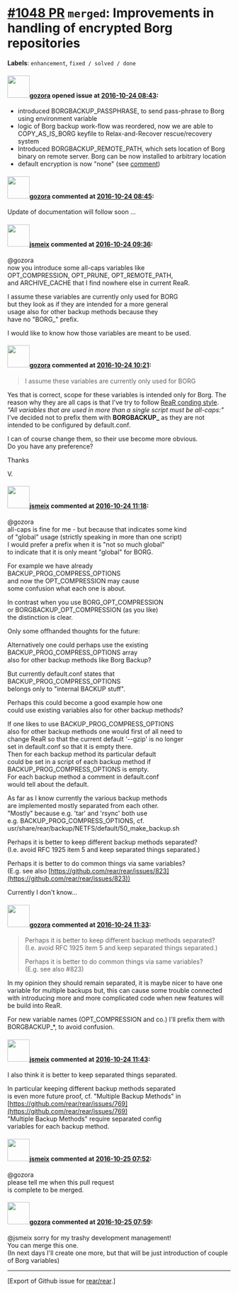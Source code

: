 [\#1048 PR](https://github.com/rear/rear/pull/1048) `merged`: Improvements in handling of encrypted Borg repositories
=====================================================================================================================

**Labels**: `enhancement`, `fixed / solved / done`

#### <img src="https://avatars.githubusercontent.com/u/12116358?u=1c5ba9dcee5ca3082f03029a7fbe647efd30eb49&v=4" width="50">[gozora](https://github.com/gozora) opened issue at [2016-10-24 08:43](https://github.com/rear/rear/pull/1048):

-   introduced BORGBACKUP\_PASSPHRASE, to send pass-phrase to Borg using
    environment variable
-   logic of Borg backup work-flow was reordered, now we are able to
    COPY\_AS\_IS\_BORG keyfile to Relax-and-Recover rescue/recovery
    system
-   Introduced BORGBACKUP\_REMOTE\_PATH, which sets location of Borg
    binary on remote server. Borg can be now installed to arbitrary
    location
-   default encryption is now "none" (see
    [comment](https://github.com/rear/rear/pull/1045#issuecomment-255212839))

#### <img src="https://avatars.githubusercontent.com/u/12116358?u=1c5ba9dcee5ca3082f03029a7fbe647efd30eb49&v=4" width="50">[gozora](https://github.com/gozora) commented at [2016-10-24 08:45](https://github.com/rear/rear/pull/1048#issuecomment-255682360):

Update of documentation will follow soon ...

#### <img src="https://avatars.githubusercontent.com/u/1788608?u=925fc54e2ce01551392622446ece427f51e2f0ce&v=4" width="50">[jsmeix](https://github.com/jsmeix) commented at [2016-10-24 09:36](https://github.com/rear/rear/pull/1048#issuecomment-255693441):

@gozora  
now you introduce some all-caps variables like  
OPT\_COMPRESSION, OPT\_PRUNE, OPT\_REMOTE\_PATH,  
and ARCHIVE\_CACHE that I find nowhere else in current ReaR.

I assume these variables are currently only used for BORG  
but they look as if they are intended for a more general  
usage also for other backup methods because they  
have no "BORG\_" prefix.

I would like to know how those variables are meant to be used.

#### <img src="https://avatars.githubusercontent.com/u/12116358?u=1c5ba9dcee5ca3082f03029a7fbe647efd30eb49&v=4" width="50">[gozora](https://github.com/gozora) commented at [2016-10-24 10:21](https://github.com/rear/rear/pull/1048#issuecomment-255703173):

> I assume these variables are currently only used for BORG

Yes that is correct, scope for these variables is intended only for
Borg. The reason why they are all caps is that I've try to follow [ReaR
conding
style](https://github.com/rear/rear/wiki/Coding-Style#variables).  
*"All variables that are used in more than a single script must be
all-caps:"*  
I've decided not to prefix them with **BORGBACKUP\_** as they are not
intended to be configured by default.conf.

I can of course change them, so their use become more obvious.  
Do you have any preference?

Thanks

V.

#### <img src="https://avatars.githubusercontent.com/u/1788608?u=925fc54e2ce01551392622446ece427f51e2f0ce&v=4" width="50">[jsmeix](https://github.com/jsmeix) commented at [2016-10-24 11:18](https://github.com/rear/rear/pull/1048#issuecomment-255713645):

@gozora  
all-caps is fine for me - but because that indicates some kind  
of "global" usage (strictly speaking in more than one script)  
I would prefer a prefix when it is "not so much global"  
to indicate that it is only meant "global" for BORG.

For example we have already  
BACKUP\_PROG\_COMPRESS\_OPTIONS  
and now the OPT\_COMPRESSION may cause  
some confusion what each one is about.

In contrast when you use BORG\_OPT\_COMPRESSION  
or BORGBACKUP\_OPT\_COMPRESSION (as you like)  
the distinction is clear.

Only some offhanded thoughts for the future:

Alternatively one could perhaps use the existing  
BACKUP\_PROG\_COMPRESS\_OPTIONS array  
also for other backup methods like Borg Backup?

But currently default.conf states that  
BACKUP\_PROG\_COMPRESS\_OPTIONS  
belongs only to "internal BACKUP stuff".

Perhaps this could become a good example how one  
could use existing variables also for other backup methods?

If one likes to use BACKUP\_PROG\_COMPRESS\_OPTIONS  
also for other backup methods one would first of all need to  
change ReaR so that the current default '--gzip' is no longer  
set in default.conf so that it is empty there.  
Then for each backup method its particular default  
could be set in a script of each backup method if
BACKUP\_PROG\_COMPRESS\_OPTIONS is empty.  
For each backup method a comment in default.conf  
would tell about the default.

As far as I know currently the various backup methods  
are implemented mostly separated from each other.  
"Mostly" because e.g. 'tar' and 'rsync' both use  
e.g. BACKUP\_PROG\_COMPRESS\_OPTIONS, cf.  
usr/share/rear/backup/NETFS/default/50\_make\_backup.sh

Perhaps it is better to keep different backup methods separated?  
(I.e. avoid RFC 1925 item 5 and keep separated things separated.)

Perhaps it is better to do common things via same variables?  
(E.g. see also
[https://github.com/rear/rear/issues/823](https://github.com/rear/rear/issues/823))

Currently I don't know...

#### <img src="https://avatars.githubusercontent.com/u/12116358?u=1c5ba9dcee5ca3082f03029a7fbe647efd30eb49&v=4" width="50">[gozora](https://github.com/gozora) commented at [2016-10-24 11:33](https://github.com/rear/rear/pull/1048#issuecomment-255716136):

> Perhaps it is better to keep different backup methods separated?  
> (I.e. avoid RFC 1925 item 5 and keep separated things separated.)
>
> Perhaps it is better to do common things via same variables?  
> (E.g. see also \#823)

In my opinion they should remain separated, it is maybe nicer to have
one variable for multiple backups but, this can cause some trouble
connected with introducing more and more complicated code when new
features will be build into ReaR.

For new variable names (OPT\_COMPRESSION and co.) I'll prefix them with
BORGBACKUP\_\*, to avoid confusion.

#### <img src="https://avatars.githubusercontent.com/u/1788608?u=925fc54e2ce01551392622446ece427f51e2f0ce&v=4" width="50">[jsmeix](https://github.com/jsmeix) commented at [2016-10-24 11:43](https://github.com/rear/rear/pull/1048#issuecomment-255717833):

I also think it is better to keep separated things separated.

In particular keeping different backup methods separated  
is even more future proof, cf. "Multiple Backup Methods" in  
[https://github.com/rear/rear/issues/769](https://github.com/rear/rear/issues/769)  
"Multiple Backup Methods" require separated config  
variables for each backup method.

#### <img src="https://avatars.githubusercontent.com/u/1788608?u=925fc54e2ce01551392622446ece427f51e2f0ce&v=4" width="50">[jsmeix](https://github.com/jsmeix) commented at [2016-10-25 07:52](https://github.com/rear/rear/pull/1048#issuecomment-255962853):

@gozora  
please tell me when this pull request  
is complete to be merged.

#### <img src="https://avatars.githubusercontent.com/u/12116358?u=1c5ba9dcee5ca3082f03029a7fbe647efd30eb49&v=4" width="50">[gozora](https://github.com/gozora) commented at [2016-10-25 07:59](https://github.com/rear/rear/pull/1048#issuecomment-255964438):

@jsmeix sorry for my trashy development management!  
You can merge this one.  
(In next days I'll create one more, but that will be just introduction
of couple of Borg variables)

------------------------------------------------------------------------

\[Export of Github issue for
[rear/rear](https://github.com/rear/rear).\]
